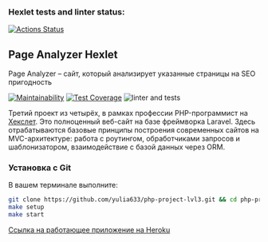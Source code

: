 ### Hexlet tests and linter status:
[![Actions Status](https://github.com/yulia633/php-project-lvl3/workflows/hexlet-check/badge.svg)](https://github.com/yulia633/php-project-lvl3/actions)

## Page Analyzer Hexlet
Page Analyzer – сайт, который анализирует указанные страницы на SEO пригодность

[![Maintainability](https://api.codeclimate.com/v1/badges/0a9a14909cb9ad67e5e9/maintainability)](https://codeclimate.com/github/yulia633/php-project-lvl3/maintainability)
[![Test Coverage](https://api.codeclimate.com/v1/badges/0a9a14909cb9ad67e5e9/test_coverage)](https://codeclimate.com/github/yulia633/php-project-lvl3/test_coverage)
![linter and tests](https://github.com/yulia633/php-project-lvl3/workflows/linter%20and%20tests/badge.svg)

Третий проект из четырёх, в рамках профессии PHP-программист на [Хекслет](https://ru.hexlet.io/professions/php). Это полноценный веб-сайт на базе фреймворка Laravel. Здесь отрабатываются базовые принципы построения современных сайтов на MVC-архитектуре: работа с роутингом, обработчиками запросов и шаблонизатором, взаимодействие с базой данных через ORM.

### Установка с Git

В вашем терминале выполните:

```bash
git clone https://github.com/yulia633/php-project-lvl3.git && cd php-project-lvl3-main
make setup
make start
```

[Cсылка на работающее приложение на Heroku](http://yulia633-url-analyzer.herokuapp.com/)
